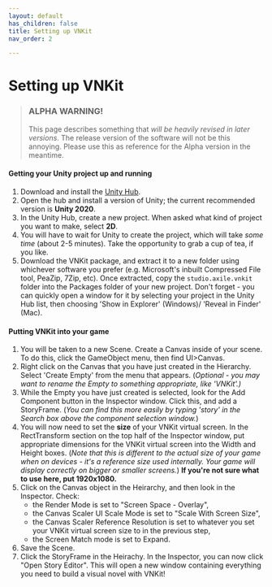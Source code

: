 ```yaml
---
layout: default
has_children: false
title: Setting up VNKit
nav_order: 2

---
```

# Setting up VNKit

> ### ALPHA WARNING!
>
> This page describes something that _will be heavily revised in later versions_. The release version of the software will not be this annoying. Please use this as reference for the Alpha version in the meantime.

#### Getting your Unity project up and running

1. Download and install the [Unity Hub](https://unity3d.com/get-unity/download). 
2. Open the hub and install a version of Unity; the current recommended version is **Unity 2020**.
3. In the Unity Hub, create a new project. When asked what kind of project you want to make, select **2D**.
4. You will have to wait for Unity to create the project, which will take _some time_ (about 2-5 minutes). Take the opportunity to grab a cup of tea, if you like.
5. Download the VNKit package, and extract it to a new folder using whichever software you prefer (e.g. Microsoft's inbuilt Compressed File tool, PeaZip, 7Zip, etc). Once extracted, copy the `studio.axile.vnkit` folder into the Packages folder of your new project. Don't forget - you can quickly open a window for it by selecting your project in the Unity Hub list, then choosing 'Show in Explorer' (Windows)/ 'Reveal in Finder' (Mac).

#### Putting VNKit into your game

1. You will be taken to a new Scene. Create a Canvas inside of your scene. To do this, click the GameObject menu, then find UI>Canvas.
2. Right click on the Canvas that you have just created in the Hierarchy. Select 'Create Empty' from the menu that appears. (_Optional - you may want to rename the Empty to something appropriate, like 'VNKit'.)_
3. While the Empty you have just created is selected, look for the Add Component button in the Inspector window. Click this, and add a StoryFrame. (_You can find this more easily by typing 'story' in the Search box above the component selection window._)
4. You will now need to set the **size** of your VNKit virtual screen. In the RectTransform section on the top half of the Inspector window, put appropriate dimensions for the VNKit virtual screen into the Width and Height boxes. (_Note that this is different to the actual size of your game when on devices - it's a reference size used internally. Your game will display correctly on bigger or smaller screens._) **If you're not sure what to use here, put 1920x1080.**
5. Click on the Canvas object in the Heirarchy, and then look in the Inspector. Check:
   * the Render Mode is set to "Screen Space - Overlay",
   * the Canvas Scaler UI Scale Mode is set to "Scale With Screen Size",
   * the Canvas Scaler Reference Resolution is set to whatever you set your VNKit virtual screen size to in the previous step,
   * the Screen Match mode is set to Expand.
6. Save the Scene.
7. Click the StoryFrame in the Heirachy. In the Inspector, you can now click "Open Story Editor". This will open a new window containing everything you need to build a visual novel with VNKit!